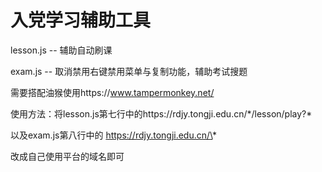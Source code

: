 # 入党学习辅助工具

lesson.js -- 辅助自动刷课

exam.js --  取消禁用右键禁用菜单与复制功能，辅助考试搜题

需要搭配油猴使用https://www.tampermonkey.net/

使用方法：将lesson.js第七行中的https://rdjy.tongji.edu.cn/\*/lesson/play?\*

以及exam.js第八行中的 https://rdjy.tongji.edu.cn/\*

改成自己使用平台的域名即可



